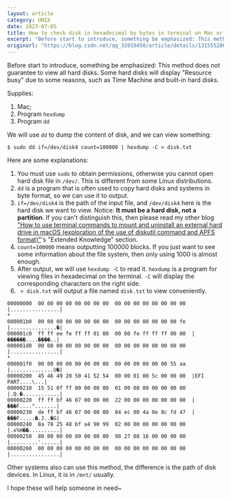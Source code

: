 ```yaml
---
layout: article
category: UNIX
date: 2023-07-05
title: How to check disk in hexadecimal by bytes in terminal on Mac or Linux
excerpt: "Before start to introduce, something be emphasized: This method does not guarantee to view all hard disks. Some hard disks will display Resource busy due to some reasons, such as Time Machine and built-in hard disks."
originurl: "https://blog.csdn.net/qq_33919450/article/details/131555286"
---
```

Before start to introduce, something be emphasized: This method does not guarantee to view all hard disks. Some hard disks will display "Resource busy" due to some reasons, such as Time Machine and built-in hard disks.

Supplies:
1. Mac;
2. Program `hexdump` 
3. Program `dd`

We will use `dd` to dump the content of disk, and we can view something:

```
$ sudo dd if=/dev/disk4 count=100000 | hexdump -C > disk.txt
```

Here are some explanations:
1. You must use `sudo` to obtain permissions, otherwise you cannot open hard disk file in `/dev/`. This is different from some Linux distributions.
2. `dd` is a program that is often used to copy hard disks and systems in byte format, so we can use it to output.
3. `if=/dev/disk4` is the path of the input file, and `/dev/disk4` here is the hard disk we want to view. Notice: **It must be a hard disk, not a partition**. If you can't distinguish this, then please read my other blog ["How to use terminal commands to mount and uninstall an external hard drive in macOS (exploration of the use of diskutil command and APFS format)"](/blogs/53937ce484ce9fcae747fc78a53b7953.html)'s "Extended Knowledge" section.
4. `count=100000` means outputting 100000 blocks. If you just want to see some information about the file system, then only using 1000 is almost enough.
5. After output, we will use `hexdump -C` to read it. `hexdump` is a program for viewing files in hexadecimal on the terminal. `-C` will display the corresponding characters on the right side.
6. ` > disk.txt` will output a file named `disk.txt` to view conveniently.

```
00000000  00 00 00 00 00 00 00 00  00 00 00 00 00 00 00 00  |................|
*
000001b0  00 00 00 00 00 00 00 00  00 00 00 00 00 00 00 fe  |...............�|
000001c0  ff ff ee fe ff ff 01 00  00 00 fe ff ff ff 00 00  |������....����..|
000001d0  00 00 00 00 00 00 00 00  00 00 00 00 00 00 00 00  |................|
*
000001f0  00 00 00 00 00 00 00 00  00 00 00 00 00 00 55 aa  |..............U�|
00000200  45 46 49 20 50 41 52 54  00 00 01 00 5c 00 00 00  |EFI PART....\...|
00000210  15 51 0f ff 00 00 00 00  01 00 00 00 00 00 00 00  |.Q.�............|
00000220  ff ff bf 46 07 00 00 00  22 00 00 00 00 00 00 00  |���F....".......|
00000230  de ff bf 46 07 00 00 00  84 ec 00 4a 8e 8c fd 47  |���F.....�.J..�G|
00000240  8a 78 25 48 bf a4 90 99  02 00 00 00 00 00 00 00  |.x%H��..........|
00000250  80 00 00 00 80 00 00 00  98 27 08 16 00 00 00 00  |.........'......|
00000260  00 00 00 00 00 00 00 00  00 00 00 00 00 00 00 00  |................|
```

Other systems also can use this method, the difference is the path of disk devices. In Linux, it is in `/mnt/` usually.

I hope these will help someone in need~